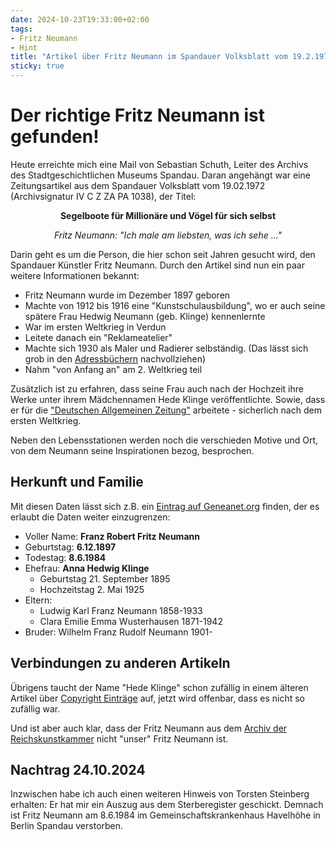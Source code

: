 ```yaml
---
date: 2024-10-23T19:33:00+02:00
tags:
- Fritz Neumann
- Hint
title: "Artikel über Fritz Neumann im Spandauer Volksblatt vom 19.2.1972"
sticky: true
---
```


# Der richtige Fritz Neumann ist gefunden!

Heute erreichte mich eine Mail von Sebastian Schuth, Leiter des Archivs des Stadtgeschichtlichen Museums Spandau. Daran angehängt war eine Zeitungsartikel aus dem Spandauer Volksblatt vom 19.02.1972 (Archivsignatur IV C Z ZA PA 1038), der Titel:

<p style="text-align: center; font-weight: bold;">
  Segelboote für Millionäre und Vögel für sich selbst
</p>
<p style="text-align: center; font-style: italic;">
  Fritz Neumann: "Ich male am liebsten, was ich sehe ..."
</p>

Darin geht es um die Person, die hier schon seit Jahren gesucht wird, den Spandauer Künstler Fritz Neumann. Durch den Artikel sind nun ein paar weitere Informationen bekannt:
* Fritz Neumann wurde im Dezember 1897 geboren
* Machte von 1912 bis 1916 eine "Kunstschulausbildung", wo er auch seine spätere Frau Hedwig Neumann (geb. Klinge) kennenlernte
* War im ersten Weltkrieg in Verdun
* Leitete danach ein "Reklameatelier"
* Machte sich 1930 als Maler und Radierer selbständig. (Das lässt sich grob in den [Adressbüchern](/post/fritz-neumann-address-book-berlin/) nachvollziehen)
* Nahm "von Anfang an" am 2. Weltkrieg teil

Zusätzlich ist zu erfahren, dass seine Frau auch nach der Hochzeit ihre Werke unter ihrem Mädchennamen Hede Klinge veröffentlichte. Sowie, dass er für die ["Deutschen Allgemeinen Zeitung"](https://de.wikipedia.org/wiki/Deutsche_Allgemeine_Zeitung_(1919%E2%80%931945)) arbeitete - sicherlich nach dem ersten Weltkrieg.

Neben den Lebensstationen werden noch die verschieden Motive und Ort, von dem Neumann seine Inspirationen bezog, besprochen.

## Herkunft und Familie

Mit diesen Daten lässt sich z.B. ein [Eintrag auf Geneanet.org](https://gw.geneanet.org/mhayda?n=neumann&oc=&p=franz+robert+fritz) finden, der es erlaubt die Daten weiter einzugrenzen:

* Voller Name: **Franz Robert Fritz Neumann**
* Geburtstag: **6.12.1897**
* Todestag: **8.6.1984**
* Ehefrau: **Anna Hedwig Klinge**
  * Geburtstag 21. September 1895
  * Hochzeitstag 2. Mai 1925
* Eltern:
  * Ludwig Karl Franz Neumann 1858-1933
  * Clara Emilie Emma Wusterhausen 1871-1942
* Bruder:  Wilhelm Franz Rudolf Neumann 1901-

## Verbindungen zu anderen Artikeln

Übrigens taucht der Name "Hede Klinge" schon zufällig in einem älteren Artikel über [Copyright Einträge](/post/fritz-neumann-copyright-records/) auf, jetzt wird offenbar, dass es nicht so zufällig war.

Und ist aber auch klar, dass der Fritz Neumann aus dem [Archiv der Reichskunstkammer](https://ric-unknownartist.projektemacher.org/post/fritz-neumann-reichskunstkammer/) nicht "unser" Fritz Neumann ist.

## Nachtrag 24.10.2024

Inzwischen habe ich auch einen weiteren Hinweis von Torsten Steinberg erhalten: Er hat mir ein Auszug aus dem Sterberegister geschickt. Demnach ist Fritz Neumann am 8.6.1984 im Gemeinschaftskrankenhaus Havelhöhe in Berlin Spandau verstorben.
